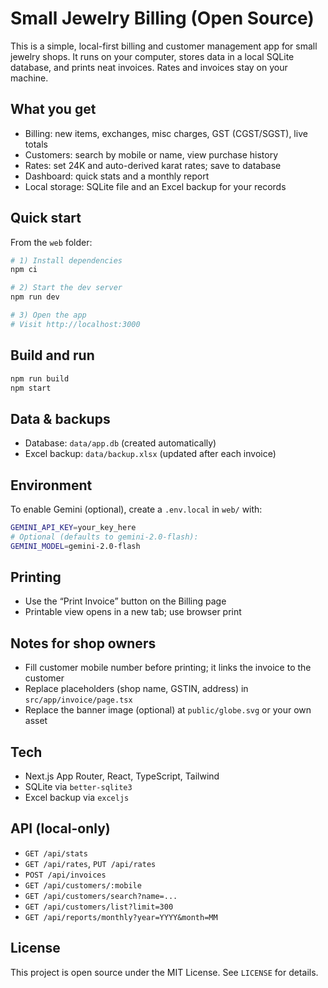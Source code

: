 Small Jewelry Billing (Open Source)
===================================

This is a simple, local-first billing and customer management app for small jewelry shops. It runs on your computer, stores data in a local SQLite database, and prints neat invoices. Rates and invoices stay on your machine.

What you get
------------
- Billing: new items, exchanges, misc charges, GST (CGST/SGST), live totals
- Customers: search by mobile or name, view purchase history
- Rates: set 24K and auto-derived karat rates; save to database
- Dashboard: quick stats and a monthly report
- Local storage: SQLite file and an Excel backup for your records

Quick start
-----------
From the `web` folder:

```bash
# 1) Install dependencies
npm ci

# 2) Start the dev server
npm run dev

# 3) Open the app
# Visit http://localhost:3000
```

Build and run
-------------
```bash
npm run build
npm start
```

Data & backups
--------------
- Database: `data/app.db` (created automatically)
- Excel backup: `data/backup.xlsx` (updated after each invoice)

Environment
-----------
To enable Gemini (optional), create a `.env.local` in `web/` with:

```bash
GEMINI_API_KEY=your_key_here
# Optional (defaults to gemini-2.0-flash):
GEMINI_MODEL=gemini-2.0-flash
```

Printing
--------
- Use the “Print Invoice” button on the Billing page
- Printable view opens in a new tab; use browser print

Notes for shop owners
---------------------
- Fill customer mobile number before printing; it links the invoice to the customer
- Replace placeholders (shop name, GSTIN, address) in `src/app/invoice/page.tsx`
- Replace the banner image (optional) at `public/globe.svg` or your own asset

Tech
----
- Next.js App Router, React, TypeScript, Tailwind
- SQLite via `better-sqlite3`
- Excel backup via `exceljs`

API (local-only)
----------------
- `GET /api/stats`
- `GET /api/rates`, `PUT /api/rates`
- `POST /api/invoices`
- `GET /api/customers/:mobile`
- `GET /api/customers/search?name=...`
- `GET /api/customers/list?limit=300`
- `GET /api/reports/monthly?year=YYYY&month=MM`

License
-------
This project is open source under the MIT License. See `LICENSE` for details.

